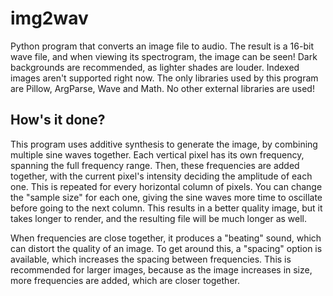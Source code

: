 # img2wav
Python program that converts an image file to audio. The result is a 16-bit wave file, and when viewing its spectrogram, the image can be seen! Dark backgrounds are recommended, as lighter shades are louder. Indexed images aren't supported right now.
The only libraries used by this program are Pillow, ArgParse, Wave and Math. No other external libraries are used!

## How's it done?
This program uses additive synthesis to generate the image, by combining multiple sine waves together. Each vertical pixel has its own frequency, spanning the full frequency range. Then, these frequencies are added together, with the current pixel's intensity deciding the amplitude of each one. This is repeated for every horizontal column of pixels. You can change the "sample size" for each one, giving the sine waves more time to oscillate before going to the next column. This results in a better quality image, but it takes longer to render, and the resulting file will be much longer as well.

When frequencies are close together, it produces a "beating" sound, which can distort the quality of an image. To get around this, a "spacing" option is available, which increases the spacing between frequencies. This is recommended for larger images, because as the image increases in size, more frequencies are added, which are closer together.